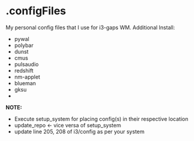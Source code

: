 # .configFiles

My personal config files that I use for i3-gaps WM.
Additional Install:
- pywal
- polybar
- dunst
- cmus
- pulsaudio
- redshift
- nm-applet
- blueman
- gksu
- 

**NOTE:**
- Execute setup_system for placing config(s) in their respective location
- update_repo <- vice versa of setup_system
- update line 205, 208 of i3/config as per your system

